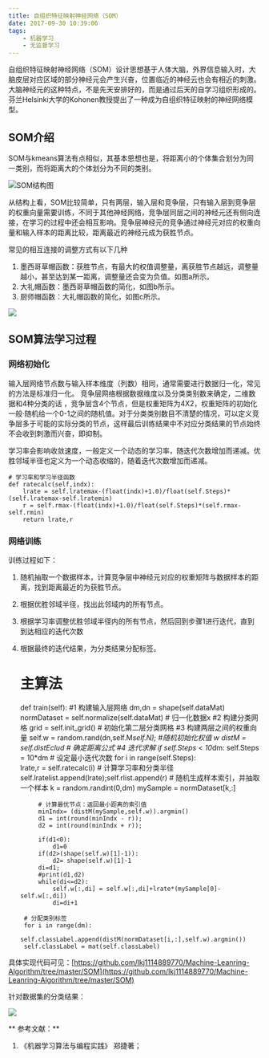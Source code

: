 ```yaml
---
title: 自组织特征映射神经网络（SOM）
date: 2017-09-30 10:39:06
tags:
	- 机器学习
	- 无监督学习
---
```

自组织特征映射神经网络（SOM）设计思想基于人体大脑，外界信息输入时，大脑皮层对应区域的部分神经元会产生兴奋，位置临近的神经云也会有相近的刺激。大脑神经元的这种特点，不是先天安排好的，而是通过后天的自学习组织形成的。芬兰Helsinki大学的Kohonen教授提出了一种成为自组织特征映射的神经网络模型。
<!-- more -->

## SOM介绍
SOM与kmeans算法有点相似，其基本思想也是，将距离小的个体集合划分为同一类别，而将距离大的个体划分为不同的类别。

![SOM结构图](http://appwk.baidu.com/naapi/doc/view?ih=584&o=png_6_0_0_436_680_396_210_876_1252.5&iw=1100&ix=0&iy=414&aimw=1100&rn=1&doc_id=d6e8e02c647d27284b735162&pn=1&sign=b919aed799fa017c1e7f322b49ebb944&type=1&app_ver=2.9.8.2&ua=bd_800_800_IncredibleS_2.9.8.2_2.3.7&bid=1&app_ua=IncredibleS&uid=&cuid=&fr=3&Bdi_bear=WIFI&from=3_10000&bduss=&pid=1&screen=800_800&sys_ver=2.3.7)

从结构上看，SOM比较简单，只有两层，输入层和竞争层，只有输入层到竞争层的权重向量需要训练，不同于其他神经网络，竞争层同层之间的神经元还有侧向连接，在学习的过程中还会相互影响。竞争层神经元的竞争通过神经元对应的权重向量和输入样本的距离比较，距离最近的神经元成为获胜节点。

常见的相互连接的调整方式有以下几种
1. 墨西哥草帽函数：获胜节点，有最大的权值调整量，离获胜节点越远，调整量越小，甚至达到某一距离，调整量还会变为负值。如图a所示。
2. 大礼帽函数：墨西哥草帽函数的简化，如图b所示。
3. 厨师帽函数：大礼帽函数的简化，如图c所示。

![](https://i.imgur.com/JtGnkfW.png)

## SOM算法学习过程

### 网络初始化
输入层网络节点数与输入样本维度（列数）相同，通常需要进行数据归一化，常见的方法是标准归一化。
竞争层网络根据数据维度以及分类类别数来确定，二维数据和4种分类的话
，竞争层含4个节点，但是权重矩阵为4X2，权重矩阵的初始化一般·随机给一个0-1之间的随机值。对于分类类别数目不清楚的情况，可以定义竞争层多于可能的实际分类的节点，这样最后训练结果中不对应分类结果的节点始终不会收到刺激而兴奋，即抑制。

学习率会影响收敛速度，一般定义一个动态的学习率，随迭代次数增加而递减。优胜邻域半径也定义为一个动态收缩的，随着迭代次数增加而递减。

	# 学习率和学习半径函数	
	def ratecalc(self,indx):
		lrate = self.lratemax-(float(indx)+1.0)/float(self.Steps)*(self.lratemax-self.lratemin) 
		r = self.rmax-(float(indx)+1.0)/float(self.Steps)*(self.rmax-self.rmin)
		return lrate,r

### 网络训练
训练过程如下：
1. 随机抽取一个数据样本，计算竞争层中神经元对应的权重矩阵与数据样本的距离，找到距离最近的为获胜节点。
2. 根据优胜邻域半径，找出此邻域内的所有节点。
3. 根据学习率调整优胜邻域半径内的所有节点，然后回到步骤1进行迭代，直到到达相应的迭代次数
4. 根据最终的迭代结果，为分类结果分配标签。


	
	# 主算法	
	def train(self):
	    #1 构建输入层网络
		dm,dn = shape(self.dataMat) 
		normDataset = self.normalize(self.dataMat) # 归一化数据x
		#2 构建分类网格
		grid = self.init_grid() # 初始化第二层分类网格 
		#3 构建两层之间的权重向量
		self.w = random.rand(dn,self.M*self.N); #随机初始化权值 w
		distM = self.distEclud   # 确定距离公式
		#4 迭代求解
		if self.Steps < 10*dm:	self.Steps = 10*dm   # 设定最小迭代次数
		for i in range(self.Steps): 	
			lrate,r = self.ratecalc(i) # 计算学习率和分类半径
			self.lratelist.append(lrate);self.rlist.append(r)
			# 随机生成样本索引，并抽取一个样本
			k = random.randint(0,dm) 
			mySample = normDataset[k,:] 	
	
			# 计算最优节点：返回最小距离的索引值
			minIndx= (distM(mySample,self.w)).argmin()
			d1 = int(round(minIndx - r));
			d2 = int(round(minIndx + r));
			
			if(d1<0): 
				d1=0
			if(d2>(shape(self.w)[1]-1)):
				d2= shape(self.w)[1]-1
			di=d1;
			#print(d1,d2)
			while(di<=d2):
				self.w[:,di] = self.w[:,di]+lrate*(mySample[0]-self.w[:,di])
				di=di+1
                
		# 分配类别标签
		for i in range(dm):
			self.classLabel.append(distM(normDataset[i,:],self.w).argmin())
		self.classLabel = mat(self.classLabel)		

具体实现代码可见：[https://github.com/lkj1114889770/Machine-Leanring-Algorithm/tree/master/SOM](https://github.com/lkj1114889770/Machine-Leanring-Algorithm/tree/master/SOM)

针对数据集的分类结果：

![](https://i.imgur.com/KSlpNem.png)


**
参考文献：**
1. 《机器学习算法与编程实践》 郑捷著；



